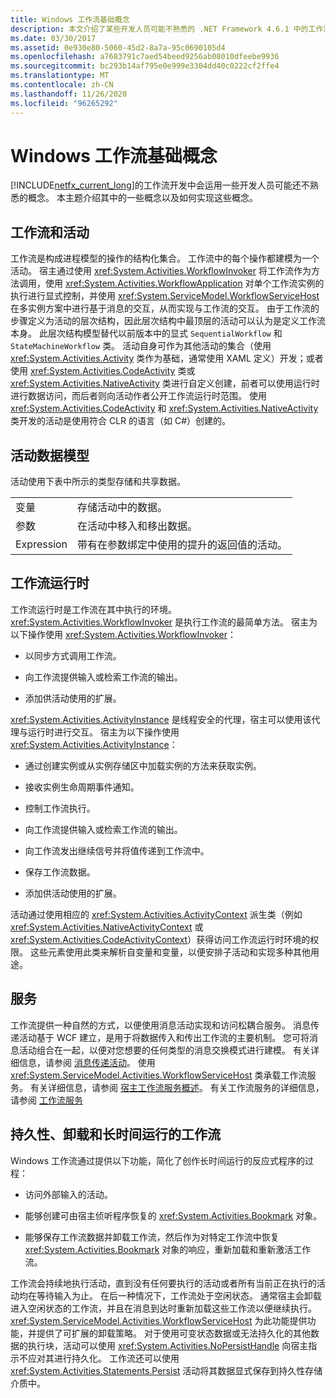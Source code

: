 ```yaml
---
title: Windows 工作流基础概念
description: 本文介绍了某些开发人员可能不熟悉的 .NET Framework 4.6.1 中的工作流开发中的一些概念。
ms.date: 03/30/2017
ms.assetid: 0e930e80-5060-45d2-8a7a-95c0690105d4
ms.openlocfilehash: a7683791c7aed54beed9256ab08010dfeebe9936
ms.sourcegitcommit: bc293b14af795e0e999e3304dd40c0222cf2ffe4
ms.translationtype: MT
ms.contentlocale: zh-CN
ms.lasthandoff: 11/26/2020
ms.locfileid: "96265292"
---
```

# <a name="fundamental-windows-workflow-concepts"></a>Windows 工作流基础概念

[!INCLUDE[netfx_current_long](../../../includes/netfx-current-long-md.md)]的工作流开发中会运用一些开发人员可能还不熟悉的概念。 本主题介绍其中的一些概念以及如何实现这些概念。  
  
## <a name="workflows-and-activities"></a>工作流和活动  

 工作流是构成进程模型的操作的结构化集合。 工作流中的每个操作都建模为一个活动。 宿主通过使用 <xref:System.Activities.WorkflowInvoker> 将工作流作为方法调用，使用 <xref:System.Activities.WorkflowApplication> 对单个工作流实例的执行进行显式控制，并使用 <xref:System.ServiceModel.WorkflowServiceHost> 在多实例方案中进行基于消息的交互，从而实现与工作流的交互。 由于工作流的步骤定义为活动的层次结构，因此层次结构中最顶层的活动可以认为是定义工作流本身。 此层次结构模型替代以前版本中的显式 `SequentialWorkflow` 和 `StateMachineWorkflow` 类。 活动自身可作为其他活动的集合（使用 <xref:System.Activities.Activity> 类作为基础，通常使用 XAML 定义）开发；或者使用 <xref:System.Activities.CodeActivity> 类或 <xref:System.Activities.NativeActivity> 类进行自定义创建，前者可以使用运行时进行数据访问，而后者则向活动作者公开工作流运行时范围。 使用 <xref:System.Activities.CodeActivity> 和 <xref:System.Activities.NativeActivity> 类开发的活动是使用符合 CLR 的语言（如 C#）创建的。  
  
## <a name="activity-data-model"></a>活动数据模型  

 活动使用下表中所示的类型存储和共享数据。  
  
|||  
|-|-|  
|变量|存储活动中的数据。|  
|参数|在活动中移入和移出数据。|  
|Expression|带有在参数绑定中使用的提升的返回值的活动。|  
  
## <a name="workflow-runtime"></a>工作流运行时  

 工作流运行时是工作流在其中执行的环境。  <xref:System.Activities.WorkflowInvoker> 是执行工作流的最简单方法。 宿主为以下操作使用 <xref:System.Activities.WorkflowInvoker>：  
  
- 以同步方式调用工作流。  
  
- 向工作流提供输入或检索工作流的输出。  
  
- 添加供活动使用的扩展。  
  
 <xref:System.Activities.ActivityInstance> 是线程安全的代理，宿主可以使用该代理与运行时进行交互。 宿主为以下操作使用 <xref:System.Activities.ActivityInstance>：  
  
- 通过创建实例或从实例存储区中加载实例的方法来获取实例。  
  
- 接收实例生命周期事件通知。  
  
- 控制工作流执行。  
  
- 向工作流提供输入或检索工作流的输出。  
  
- 向工作流发出继续信号并将值传递到工作流中。  
  
- 保存工作流数据。  
  
- 添加供活动使用的扩展。  
  
 活动通过使用相应的 <xref:System.Activities.ActivityContext> 派生类（例如 <xref:System.Activities.NativeActivityContext> 或 <xref:System.Activities.CodeActivityContext>）获得访问工作流运行时环境的权限。 这些元素使用此类来解析自变量和变量，以便安排子活动和实现多种其他用途。  
  
## <a name="services"></a>服务  

 工作流提供一种自然的方式，以便使用消息活动实现和访问松耦合服务。 消息传递活动基于 WCF 建立，是用于将数据传入和传出工作流的主要机制。 您可将消息活动组合在一起，以便对您想要的任何类型的消息交换模式进行建模。 有关详细信息，请参阅 [消息传递活动](../wcf/feature-details/messaging-activities.md)。 使用 <xref:System.ServiceModel.Activities.WorkflowServiceHost> 类承载工作流服务。 有关详细信息，请参阅 [宿主工作流服务概述](../wcf/feature-details/hosting-workflow-services-overview.md)。 有关工作流服务的详细信息，请参阅 [工作流服务](../wcf/feature-details/workflow-services.md)  
  
## <a name="persistence-unloading-and-long-running-workflows"></a>持久性、卸载和长时间运行的工作流  

 Windows 工作流通过提供以下功能，简化了创作长时间运行的反应式程序的过程：  
  
- 访问外部输入的活动。  
  
- 能够创建可由宿主侦听程序恢复的 <xref:System.Activities.Bookmark> 对象。  
  
- 能够保存工作流数据并卸载工作流，然后作为对特定工作流中恢复 <xref:System.Activities.Bookmark> 对象的响应，重新加载和重新激活工作流。  
  
 工作流会持续地执行活动，直到没有任何要执行的活动或者所有当前正在执行的活动均在等待输入为止。 在后一种情况下，工作流处于空闲状态。 通常宿主会卸载进入空闲状态的工作流，并且在消息到达时重新加载这些工作流以便继续执行。 <xref:System.ServiceModel.Activities.WorkflowServiceHost> 为此功能提供功能，并提供了可扩展的卸载策略。 对于使用可变状态数据或无法持久化的其他数据的执行块，活动可以使用 <xref:System.Activities.NoPersistHandle> 向宿主指示不应对其进行持久化。 工作流还可以使用 <xref:System.Activities.Statements.Persist> 活动将其数据显式保存到持久性存储介质中。
